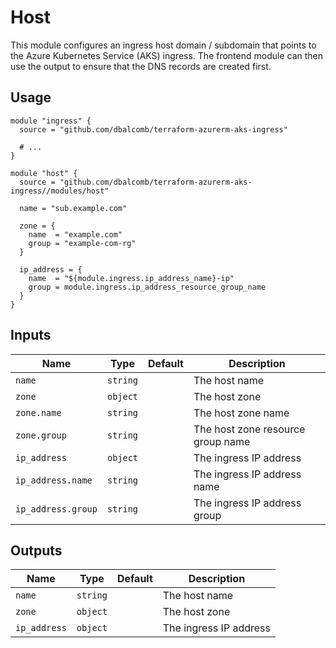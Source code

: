 # Host

This module configures an ingress host domain / subdomain that points to the
Azure Kubernetes Service (AKS) ingress. The frontend module can then use the
output to ensure that the DNS records are created first.

## Usage

```hcl
module "ingress" {
  source = "github.com/dbalcomb/terraform-azurerm-aks-ingress"

  # ...
}

module "host" {
  source = "github.com/dbalcomb/terraform-azurerm-aks-ingress//modules/host"

  name = "sub.example.com"

  zone = {
    name  = "example.com"
    group = "example-com-rg"
  }

  ip_address = {
    name  = "${module.ingress.ip_address_name}-ip"
    group = module.ingress.ip_address_resource_group_name
  }
}
```

## Inputs

| Name               | Type     | Default | Description                       |
| ------------------ | -------- | ------- | --------------------------------- |
| `name`             | `string` |         | The host name                     |
| `zone`             | `object` |         | The host zone                     |
| `zone.name`        | `string` |         | The host zone name                |
| `zone.group`       | `string` |         | The host zone resource group name |
| `ip_address`       | `object` |         | The ingress IP address            |
| `ip_address.name`  | `string` |         | The ingress IP address name       |
| `ip_address.group` | `string` |         | The ingress IP address group      |

## Outputs

| Name         | Type     | Default | Description            |
| ------------ | -------- | ------- | ---------------------- |
| `name`       | `string` |         | The host name          |
| `zone`       | `object` |         | The host zone          |
| `ip_address` | `object` |         | The ingress IP address |
